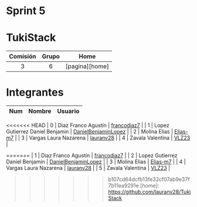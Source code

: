 # Sprint 5

# TukiStack

| Comisión | Grupo |      Home      |
| :------: | :---: | :------------: |
|    3     |   6   | [pagina][home] |

# Integrantes

| Num |             Nombre              |         Usuario          |
| :-: | :-----------------------------: | :----------------------: |
<<<<<<< HEAD
|  0  |       Diaz Franco Agustín       |     [francodiaz7][0]     |
|  1  | Lopez Gutierrez Daniel Benjamin | [DanielBenjaminLopez][1] |
|  2  |          Molina Elias           |      [Elias-m7][2]       |
|  3  |      Vargas Laura Nazarena      |      [lauranv28][3]      |
|  4  |        Zavala Valentina         |        [VLZ23][4]        |

[0]: https://github.com/francodiaz7
[1]: https://github.com/DanielBenjaminLopez
[2]: https://github.com/Elias-m7
[3]: https://github.com/lauranv28
[4]: https://github.com/VLZ23
=======
|  1  |       Diaz Franco Agustín       |     [francodiaz7][1]     |
|  2  | Lopez Gutierrez Daniel Benjamin | [DanielBenjaminLopez][2] |
|  3  |          Molina Elias           |      [Elias-m7][3]       |
|  4  |      Vargas Laura Nazarena      |      [lauranv28][4]      |
|  5  |        Zavala Valentina         |        [VLZ23][5]        |

[1]: https://github.com/francodiaz7
[2]: https://github.com/DanielBenjaminLopez
[3]: https://github.com/Elias-m7
[4]: https://github.com/lauranv28
[5]: https://github.com/VLZ23
>>>>>>> b107cd64dcfb13fe32cf07ab9e37f7b11ea9291e
[home]: https://github.com/lauranv28/TukiStack
